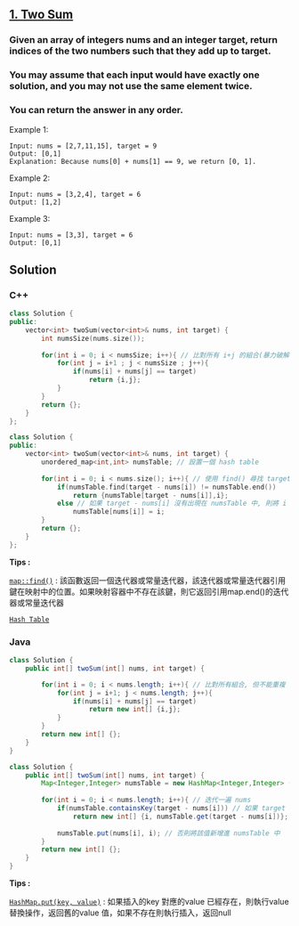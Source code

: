## [1. Two Sum](https://leetcode.com/problems/two-sum/)

### Given an array of integers nums and an integer target, return indices of the two numbers such that they add up to target.
### You may assume that each input would have exactly one solution, and you may not use the same element twice.
### You can return the answer in any order.


Example 1:
```
Input: nums = [2,7,11,15], target = 9
Output: [0,1]
Explanation: Because nums[0] + nums[1] == 9, we return [0, 1].
```

Example 2:
```
Input: nums = [3,2,4], target = 6
Output: [1,2]
```

Example 3:
```
Input: nums = [3,3], target = 6
Output: [0,1]
```


## Solution

### C++  
```c++
class Solution {
public:
    vector<int> twoSum(vector<int>& nums, int target) {
        int numsSize(nums.size());
        
        for(int i = 0; i < numsSize; i++){ // 比對所有 i+j 的組合(暴力破解), 但 i+i j+j 不成立
            for(int j = i+1 ; j < numsSize ; j++){
                if(nums[i] + nums[j] == target)
                    return {i,j};
            }
        }
        return {};
    }
};
```

```c++
class Solution {
public:
    vector<int> twoSum(vector<int>& nums, int target) {
        unordered_map<int,int> numsTable; // 設置一個 hash table
        
        for(int i = 0; i < nums.size(); i++){ // 使用 find() 尋找 target - nums[i] 是否出現在 numsTable 中, 如果有, 則回傳 {numsTable[target - nums[i]],i}
            if(numsTable.find(target - nums[i]) != numsTable.end())
                return {numsTable[target - nums[i]],i};
            else // 如果 target - nums[i] 沒有出現在 numsTable 中, 則將 i 新增至 numsTable 中
                numsTable[nums[i]] = i;
        }
        return {};
    }
};
```

**Tips :**

[`map::find()`](https://vimsky.com/zh-tw/examples/usage/map-find-function-in-c-stl.html) : 該函數返回一個迭代器或常量迭代器，該迭代器或常量迭代器引用鍵在映射中的位置。如果映射容器中不存在該鍵，則它返回引用map.end()的迭代器或常量迭代器

[`Hash Table`](https://blog.techbridge.cc/2017/01/21/simple-hash-table-intro/)


### Java  
```java
class Solution {
    public int[] twoSum(int[] nums, int target) {

        for(int i = 0; i < nums.length; i++){ // 比對所有組合, 但不能重複
            for(int j = i+1; j < nums.length; j++){
                if(nums[i] + nums[j] == target)
                    return new int[] {i,j};
            }
        }
        return new int[] {};
    }
}
```

```java
class Solution {
    public int[] twoSum(int[] nums, int target) {
        Map<Integer,Integer> numsTable = new HashMap<Integer,Integer> (); // 建立一個 HashMap
        
        for(int i = 0; i < nums.length; i++){ // 迭代一遍 nums
            if(numsTable.containsKey(target - nums[i])) // 如果 target - nums[i] 的值有出現在 numsTable 中, 則回傳兩個值的 index
                return new int[] {i, numsTable.get(target - nums[i])};
            
            numsTable.put(nums[i], i); // 否則將該值新增進 numsTable 中
        }
        return new int[] {};
    }
}
```

**Tips :**

[`HashMap.put(key, value)`](https://www.runoob.com/java/java-hashmap-put.html) : 如果插入的key 對應的value 已經存在，則執行value 替換操作，返回舊的value 值，如果不存在則執行插入，返回null  
